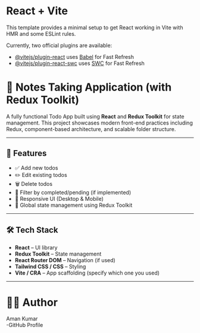 # React + Vite

This template provides a minimal setup to get React working in Vite with HMR and some ESLint rules.

Currently, two official plugins are available:

- [@vitejs/plugin-react](https://github.com/vitejs/vite-plugin-react/blob/main/packages/plugin-react/README.md) uses [Babel](https://babeljs.io/) for Fast Refresh
- [@vitejs/plugin-react-swc](https://github.com/vitejs/vite-plugin-react-swc) uses [SWC](https://swc.rs/) for Fast Refresh


# 📝 Notes Taking Application (with Redux Toolkit)

A fully functional Todo App built using **React** and **Redux Toolkit** for state management.
This project showcases modern front-end practices including Redux, 
component-based architecture, and scalable folder structure.

---

## 🚀 Features

- ✅ Add new todos
- ✏️ Edit existing todos
- 🗑️ Delete todos
- 📁 Filter by completed/pending (if implemented)
- 🌙 Responsive UI (Desktop & Mobile)
- 🔄 Global state management using Redux Toolkit

---

## 🛠️ Tech Stack

- **React** – UI library
- **Redux Toolkit** – State management
- **React Router DOM** – Navigation (if used)
- **Tailwind CSS / CSS** – Styling
- **Vite / CRA** – App scaffolding (specify which one you used)

---



# 🙋‍♂️ Author<br/>
Aman Kumar<br/>
-GitHub Profile<br/>
